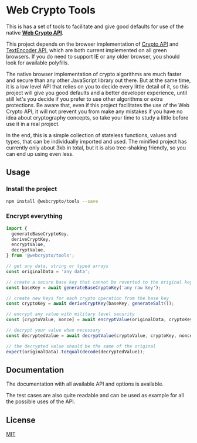 # Web Crypto Tools

This is has a set of tools to facilitate and give good defaults for use of the native **[Web Crypto API](https://developer.mozilla.org/en-US/docs/Web/API/Web_Crypto_API)**.

This project depends on the browser implementation of [Crypto API](https://caniuse.com/#feat=cryptography) and [TextEncoder API](https://caniuse.com/#feat=textencoder), which are both current implemented on all green browsers. If you do need to support IE or any older browser, you should look for available polyfills.

The native browser implementation of crypto algorithms are much faster and secure than any other JavaScript library out there. But at the same time, it is a low level API that relies on you to decide every little detail of it, so this project will give you good defaults and a better developer experience, until still let's you decide if you prefer to use other algorithms or extra protections. Be aware that, even if this project facilitates the use of the Web Crypto API, it will not prevent you from make any mistakes if you have no idea about cryptography concepts, so take your time to study a little before use it in a real project.

In the end, this is a simple collection of stateless functions, values and types, that can be individually imported and used. The minified project has currently only about 3kb in total, but it is also tree-shaking friendly, so you can end up using even less.

## Usage

### Install the project

```bash
npm install @webcrypto/tools --save
```

### Encrypt everything

```ts
import {
  generateBaseCryptoKey,
  deriveCryptKey,
  encryptValue,
  decryptValue,
} from '@webcrypto/tools';

// get any data, string or typed arrays
const originalData = 'any data';

// create a secure base key that cannot be reverted to the original key value
const baseKey = await generateBaseCryptoKey('any raw key');

// create new keys for each crypto operation from the base key
const cryptoKey = await deriveCryptKey(baseKey, generateSalt());

// encrypt any value with military level security
const [cryptoValue, nonce] = await encryptValue(originalData, cryptoKey);

// decrypt your value when necessary
const decryptedValue = await decryptValue(cryptoValue, cryptoKey, nonce);

// the decrypted value should be the same of the original
expect(originalData).toEqual(decode(decryptedValue));
```

## Documentation

The documentation with all available API and options is available.

The test cases are also quite readable and can be used as example for all the possible uses of the API.

## License

[MIT](/LICENSE)
